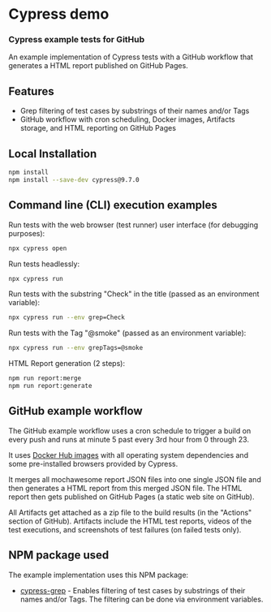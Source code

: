 # Cypress demo

### Cypress example tests for GitHub

An example implementation of Cypress tests with a GitHub workflow 
that generates a HTML report published on GitHub Pages.

## Features
- Grep filtering of test cases by substrings of their names and/or Tags
- GitHub workflow with cron scheduling, Docker images, Artifacts storage, and 
HTML reporting on GitHub Pages

## Local Installation
```sh
npm install
npm install --save-dev cypress@9.7.0
```

## Command line (CLI) execution examples
Run tests with the web browser (test runner) user interface (for debugging purposes):
```sh
npx cypress open
```
Run tests headlessly:
```sh
npx cypress run
```
Run tests with the substring "Check" in the title (passed as an environment variable):
```sh
npx cypress run --env grep=Check
```
Run tests with the Tag "@smoke" (passed as an environment variable):
```sh
npx cypress run --env grepTags=@smoke
```
HTML Report generation (2 steps):
```sh
npm run report:merge
npm run report:generate
```

## GitHub example workflow
The GitHub example workflow uses a cron schedule to trigger a build on every push 
and runs at minute 5 past every 3rd hour from 0 through 23.

It uses [Docker Hub images] with all operating system dependencies and some pre-installed 
browsers provided by Cypress.

It merges all mochawesome report JSON files into one single JSON file and then generates 
a HTML report from this merged JSON file. The HTML report then gets published on 
GitHub Pages (a static web site on GitHub).

All Artifacts get attached as a zip file to the build results (in the "Actions" section 
of GitHub). Artifacts include the HTML test reports, videos of the test executions, and 
screenshots of test failures (on failed tests only).

## NPM package used
The example implementation uses this NPM package:
- [cypress-grep] - Enables filtering of test cases by substrings of their names and/or Tags. 
The filtering can be done via environment variables.

[//]: #
[Docker Hub images]: <https://hub.docker.com/r/cypress/browsers/tags>
[cypress-grep]: <https://www.npmjs.com/package/cypress-grep>
